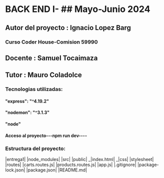 # BACK END I- ## Mayo-Junio 2024

## Autor del proyecto : Ignacio Lopez Barg

### Curso Coder House-Comision 59990

## Docente : Samuel Tocaimaza
## Tutor : Mauro Coladolce

### Tecnologias utilizadas:
#### "express": "^4.19.2"
#### "nodemon": "^3.1.3"
#### "node"

#### Acceso al proyecto---npm run dev----

### Estructura del proyecto:

|entrega1|
              |node_modules|
              |src|
                    |public| 
                          _|index.html|
                          _|css|
                               |stylesheet| 
                    |routes|
                           |carts.routes.js|
                           |products.routes.js|
                    |app.js|
              |.gitignore| 
              |package-lock.json|
              |package.json|
              |README.md|   
